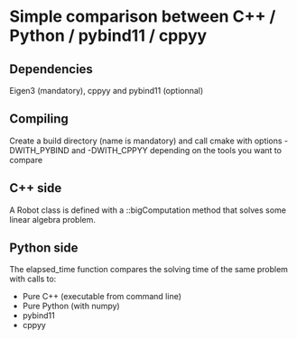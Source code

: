 # Simple comparison between C++ / Python / pybind11 / cppyy

## Dependencies

Eigen3 (mandatory), cppyy and pybind11 (optionnal)

## Compiling

Create a build directory (name is mandatory) and call cmake with options -DWITH_PYBIND and -DWITH_CPPYY depending on the tools you want to compare

## C++ side

A Robot class is defined with a ::bigComputation method that solves some linear algebra problem.

## Python side

The elapsed_time function compares the solving time of the same problem with calls to:
 - Pure C++ (executable from command line)
 - Pure Python (with numpy)
 - pybind11
 - cppyy
 
 

